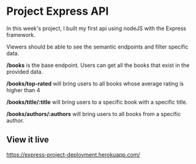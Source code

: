 # Project Express API
In this week's project, I built my first api using nodeJS with the Express framework. 

Viewers should be able to see the semantic endpoints and filter specific data. 



**/books** is the base endpoint. Users can get all the books that exist in the provided data.

**/books/top-rated** will bring users to all books whose average rating is higher than 4

**/books/title/:title** will bring users to a specific book with a specific title. 

**/books/authors/:authors** will bring users to all books from a specific author. 

## View it live

https://express-project-deployment.herokuapp.com/
